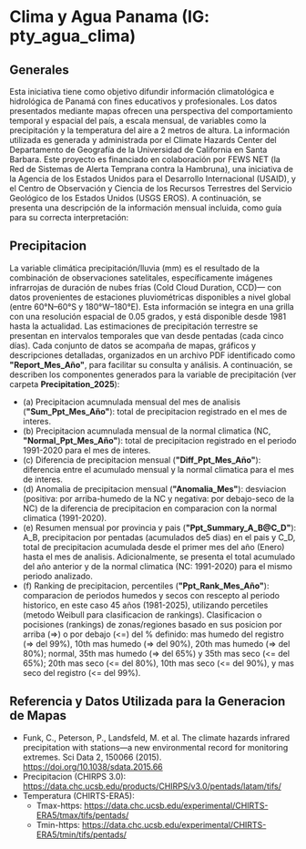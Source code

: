 # Clima y Agua Panama (IG: pty_agua_clima)

## Generales
Esta iniciativa tiene como objetivo difundir información climatológica e hidrológica de Panamá con fines educativos y profesionales. Los datos presentados mediante mapas ofrecen una perspectiva del comportamiento temporal y espacial del país, a escala mensual, de variables como la precipitación y la temperatura del aire a 2 metros de altura. La información utilizada es generada y administrada por el Climate Hazards Center del Departamento de Geografía de la Universidad de California en Santa Barbara. Este proyecto es financiado en colaboración por FEWS NET (la Red de Sistemas de Alerta Temprana contra la Hambruna), una iniciativa de la Agencia de los Estados Unidos para el Desarrollo Internacional (USAID), y el Centro de Observación y Ciencia de los Recursos Terrestres del Servicio Geológico de los Estados Unidos (USGS EROS). A continuación, se presenta una descripción de la información mensual incluida, como guía para su correcta interpretación:

## Precipitacion 
La variable climática precipitación/lluvia (mm) es el resultado de la combinación de observaciones satelitales, específicamente imágenes infrarrojas de duración de nubes frías (Cold Cloud Duration, CCD)— con datos provenientes de estaciones pluviométricas disponibles a nivel global (entre 60°N–60°S y 180°W–180°E). Esta información se integra en una grilla con una resolución espacial de 0.05 grados, y está disponible desde 1981 hasta la actualidad. Las estimaciones de precipitación terrestre se presentan en intervalos temporales que van desde pentadas (cada cinco días). Cada conjunto de datos se acompaña de mapas, gráficos y descripciones detalladas, organizados en un archivo PDF identificado como **"Report_Mes_Año"**, para facilitar su consulta y análisis. A continuación, se describen los componentes generados para la variable de precipitación (ver carpeta **Precipitation_2025**):

- (a) Precipitacion acumnulada mensual del mes de analisis (**"Sum_Ppt_Mes_Año"**): total de precipitacion registrado en el mes de interes.
- (b) Precipitacion acumnulada mensual de la normal climatica (NC, **"Normal_Ppt_Mes_Año"**): total de precipitacion registrado en el periodo 1991-2020 para el mes de interes.
- (c) Diferencia de precipitacion mensual (**"Diff_Ppt_Mes_Año"**): diferencia entre el acumulado mensual y la normal climatica para el mes de interes.
- (d) Anomalia de precipitacion mensual (**"Anomalia_Mes"**): desviacion (positiva: por arriba-humedo de la NC y negativa: por debajo-seco de la NC) de la diferencia de precipitacion en comparacion con la normal climatica (1991-2020).
- (e) Resumen mensual por provincia y pais (**"Ppt_Summary_A_B@C_D"**): A_B, precipitacion por pentadas (acumulados de5 dias) en el pais y C_D, total de precipitacion acumulada desde el primer mes del año (Enero) hasta el mes de analisis. Adicionalmente, se presenta el total acumulado del año anterior y de la normal climatica (NC: 1991-2020) para el mismo periodo analizado.
- (f) Ranking de precipitacion, percentiles (**"Ppt_Rank_Mes_Año"**): comparacion de periodos humedos y secos con rescepto al periodo historico, en este caso 45 años (1981-2025), utilizando percetiles (metodo Weibull para clasificacion de rankings). Clasificacion o pocisiones (rankings) de zonas/regiones basado en sus posicion por arriba (=>) o por debajo (<=) del % definido: mas humedo del registro (=> del 99%), 10th mas humedo (=> del 90%), 20th mas humedo (=> del 80%); normal, 35th mas humedo (=> del 65%) y 35th mas seco (<= del 65%); 20th mas seco (<= del 80%), 10th mas seco (<= del 90%), y mas seco del registro (<= del 99%).

## Referencia y Datos Utilizada para la Generacion de Mapas
- Funk, C., Peterson, P., Landsfeld, M. et al. The climate hazards infrared precipitation with stations—a new environmental record for monitoring extremes. Sci Data 2, 150066 (2015). https://doi.org/10.1038/sdata.2015.66
- Precipitacion (CHIRPS 3.0): https://data.chc.ucsb.edu/products/CHIRPS/v3.0/pentads/latam/tifs/
- Temperatura (CHIRTS-ERA5):
  - Tmax-https: https://data.chc.ucsb.edu/experimental/CHIRTS-ERA5/tmax/tifs/pentads/
  - Tmin-https: https://data.chc.ucsb.edu/experimental/CHIRTS-ERA5/tmin/tifs/pentads/

 
